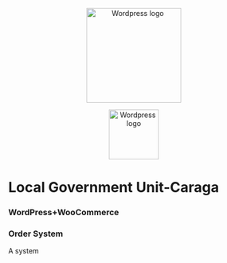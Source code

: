  

 
<p align="center"><a href="https://vuejs.org" target="_blank" rel="noopener noreferrer"><img height="190" src="https://www.freepnglogos.com/uploads/wordpress-logo-png/wordpress-logo-png-transparent-wordpress-logo-images-pluspng-6.png" alt="Wordpress logo"></a>
  
 <p align="center"><a href="https://vuejs.org" target="_blank" rel="noopener noreferrer"><img height="100" src="https://www.pngkey.com/png/full/369-3690166_integrate-woocommerce-icons-for-work-experience.png" alt="Wordpress logo"></a></p>
 

# Local Government Unit-Caraga
<h3>WordPress+WooCommerce</h3>
<h3>Order System</h3>
  A system
